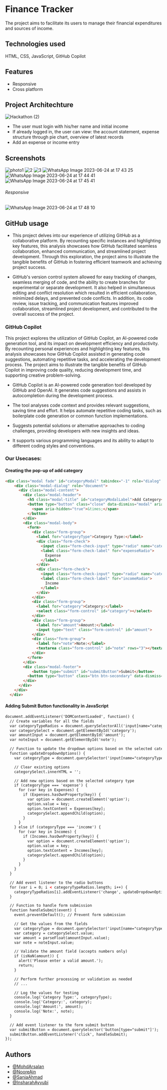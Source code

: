 
# Finance Tracker

The project aims to facilitate its users to manage their financial expenditures and sources of income. 
 

## Technologies used

HTML, CSS, JavaScript, GitHub Copilot


## Features

- Responsive 
- Cross platform

  
## Project Architechture

![Hackathon (2)](https://github.com/AyanChaudhary/Chit_Chat/assets/112795104/fe06b067-09a0-486b-b05a-47666dc9a002)


- The user must login with his/her name and initial income
- If already logged in, the user can view: the account statement, expense structure through pie chart, overview of latest records
- Add an expense or income entry

## Screenshots

![photo1](https://github.com/AyanChaudhary/CalculatorApp/assets/112795104/a30989ac-ce81-44e6-ae2a-a3962a431315)
![2](https://github.com/AyanChaudhary/CalculatorApp/assets/112795104/13ce0aba-8c73-43d8-af87-e56e7cf35844)
![3](https://github.com/AyanChaudhary/CalculatorApp/assets/112795104/3781bffe-6431-4abc-8877-e76935c80a93)
![WhatsApp Image 2023-06-24 at 17 43 25](https://github.com/AyanChaudhary/CalculatorApp/assets/112795104/646da535-fad9-4dd7-9760-64865729d9f2)
![WhatsApp Image 2023-06-24 at 17 44 41](https://github.com/AyanChaudhary/CalculatorApp/assets/112795104/2d26908f-0c14-496d-8d19-4d01de27e7cf)
![WhatsApp Image 2023-06-24 at 17 45 41](https://github.com/AyanChaudhary/CalculatorApp/assets/112795104/2c8c29ee-9eab-4d0f-b02f-16eba84babe3)

###### Responsive
![WhatsApp Image 2023-06-24 at 17 48 10](https://github.com/AyanChaudhary/CalculatorApp/assets/112795104/7afa7bf2-9eda-4c93-afd5-eee0f17b97e0)

## GitHub usage

- This project delves into our experience of utilizing GitHub as a collaborative platform. By recounting specific instances and highlighting key features, this analysis showcases how GitHub facilitated seamless collaboration, enhanced communication, and streamlined project development. Through this exploration, the project aims to illustrate the tangible benefits of GitHub in fostering efficient teamwork and achieving project success.

- GitHub's version control system allowed for easy tracking of changes, seamless merging of code, and the ability to create branches for experimental or separate development. It also helped in simultaneous editing and conflict resolution which resulted in efficient collaboration, minimized delays, and prevented code conflicts. In addition, its code review, issue tracking, and communication features improved collaboration, streamlined project development, and contributed to the overall success of the project.

### GitHub Copilot

This project explores the utilization of GitHub Copilot, an AI-powered code generation tool, and its impact on development efficiency and productivity. By recounting personal experiences and highlighting key features, this analysis showcases how GitHub Copilot assisted in generating code suggestions, automating repetitive tasks, and accelerating the development process. The project aims to illustrate the tangible benefits of GitHub Copilot in improving code quality, reducing development time, and supporting creative problem-solving.

- GitHub Copilot is an AI-powered code generation tool developed by GitHub and OpenAI. It generates code suggestions and assists in autocompletion during the development process. 

- The tool analyses code context and provides relevant suggestions, saving time and effort. It helps automate repetitive coding tasks, such as boilerplate code generation or common function implementations. 

- Suggests potential solutions or alternative approaches to coding challenges, providing developers with new insights and ideas.

- It supports various programming languages and its ability to adapt to different coding styles and conventions. 

### Our Usecases: 

#### Creating the pop-up of add category

```html
<div class="modal fade" id="categoryModal" tabindex="-1" role="dialog" aria-labelledby="categoryModalLabel" aria-hidden="true">
    <div class="modal-dialog" role="document">
      <div class="modal-content">
        <div class="modal-header">
          <h5 class="modal-title" id="categoryModalLabel">Add Category</h5>
          <button type="button" class="close" data-dismiss="modal" aria-label="Close">
            <span aria-hidden="true">&times;</span>
          </button>
        </div>
        <div class="modal-body">
          <form>
            <div class="form-group">
              <label for="categoryType">Category Type:</label>
              <div class="form-check">
                <input class="form-check-input" type="radio" name="categoryType" id="expenseRadio" value="expense" checked>
                <label class="form-check-label" for="expenseRadio">
                  Expense
                </label>
              </div>
              <div class="form-check">
                <input class="form-check-input" type="radio" name="categoryType" id="incomeRadio" value="income">
                <label class="form-check-label" for="incomeRadio">
                  Income
                </label>
              </div>
            </div>
            <div class="form-group">
              <label for="category">Category:</label>
              <select class="form-control" id="category"></select>
            </div>
            <div class="form-group">
              <label for="amount">Amount:</label>
              <input type="text" class="form-control" id="amount">
            </div>
            <div class="form-group">
              <label for="note">Note:</label>
              <textarea class="form-control" id="note" rows="3"></textarea>
            </div>
          </form>
        </div>
        <div class="modal-footer">
            <button type="submit" id="submitButton">Submit</button>
          <button type="button" class="btn btn-secondary" data-dismiss="modal">Close</button>
        </div>
      </div>
    </div>
  </div>

```

#### Adding Submit Button functionality in JavaScript

```html
document.addEventListener('DOMContentLoaded', function() {
  // Create variables for all the fields
  var categoryTypeRadios = document.querySelectorAll('input[name="categoryType"]');
  var categorySelect = document.getElementById('category');
  var amountInput = document.getElementById('amount');
  var noteInput = document.getElementById('note');

  // Function to update the dropdown options based on the selected category type
  function updateDropdownOptions() {
    var categoryType = document.querySelector('input[name="categoryType"]:checked').value;

    // Clear existing options
    categorySelect.innerHTML = '';

    // Add new options based on the selected category type
    if (categoryType === 'expense') {
      for (var key in Expenses) {
        if (Expenses.hasOwnProperty(key)) {
          var option = document.createElement('option');
          option.value = key;
          option.textContent = Expenses[key];
          categorySelect.appendChild(option);
        }
      }
    } else if (categoryType === 'income') {
      for (var key in Incomes) {
        if (Incomes.hasOwnProperty(key)) {
          var option = document.createElement('option');
          option.value = key;
          option.textContent = Incomes[key];
          categorySelect.appendChild(option);
        }
      }
    }
  }

  // Add event listener to the radio buttons
  for (var i = 0; i < categoryTypeRadios.length; i++) {
    categoryTypeRadios[i].addEventListener('change', updateDropdownOptions);
  }

  // Function to handle form submission
  function handleSubmit(event) {
    event.preventDefault(); // Prevent form submission

    // Get the values from the fields
    var categoryType = document.querySelector('input[name="categoryType"]:checked').value;
    var category = categorySelect.value;
    var amount = parseFloat(amountInput.value);
    var note = noteInput.value;

    // Validate the amount field (accepts numbers only)
    if (isNaN(amount)) {
      alert('Please enter a valid amount.');
      return;
    }

    // Perform further processing or validation as needed
    // ...

    // Log the values for testing
    console.log('Category Type:', categoryType);
    console.log('Category:', category);
    console.log('Amount:', amount);
    console.log('Note:', note);
  }

  // Add event listener to the form submit button
  var submitButton = document.querySelector('button[type="submit"]');
  submitButton.addEventListener('click', handleSubmit);
});

```
## Authors

- [@MohdArsalan](https://github.com/simplyarsa)
- [@NooreAin](https://github.com/ain-py)
- [@SaniaAhmad](https://www.github.com/saniaahmad6)
- [@InsharahAyyubi](hhttps://github.com/insharahAyyubi)

